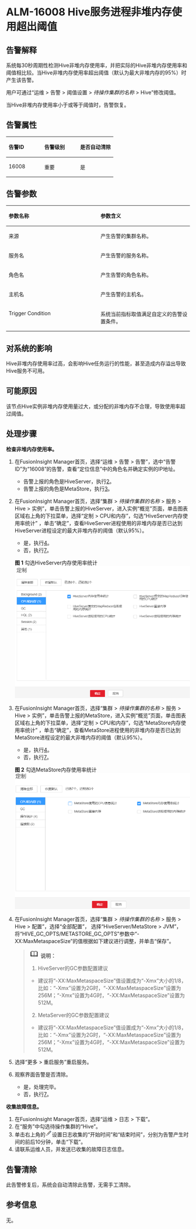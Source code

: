 # ALM-16008 Hive服务进程非堆内存使用超出阈值<a name="ALM-16008"></a>

## 告警解释<a name="section6164578"></a>

系统每30秒周期性检测Hive非堆内存使用率，并把实际的Hive非堆内存使用率和阈值相比较。当Hive非堆内存使用率超出阈值（默认为最大非堆内存的95%）时产生该告警。

用户可通过“运维 \> 告警 \> 阈值设置 \>  _待操作集群的名称_  \> Hive”修改阈值。

当Hive非堆内存使用率小于或等于阈值时，告警恢复。

## 告警属性<a name="section55481207"></a>

<a name="table53284255"></a>
<table><thead align="left"><tr id="row47341147"><th class="cellrowborder" valign="top" width="33.33333333333333%" id="mcps1.1.4.1.1"><p id="p9427704"><a name="p9427704"></a><a name="p9427704"></a>告警ID</p>
</th>
<th class="cellrowborder" valign="top" width="33.33333333333333%" id="mcps1.1.4.1.2"><p id="p25446578"><a name="p25446578"></a><a name="p25446578"></a>告警级别</p>
</th>
<th class="cellrowborder" valign="top" width="33.33333333333333%" id="mcps1.1.4.1.3"><p id="p47906928"><a name="p47906928"></a><a name="p47906928"></a>是否自动清除</p>
</th>
</tr>
</thead>
<tbody><tr id="row55255963"><td class="cellrowborder" valign="top" width="33.33333333333333%" headers="mcps1.1.4.1.1 "><p id="p46547994"><a name="p46547994"></a><a name="p46547994"></a>16008</p>
</td>
<td class="cellrowborder" valign="top" width="33.33333333333333%" headers="mcps1.1.4.1.2 "><p id="p12291158"><a name="p12291158"></a><a name="p12291158"></a>重要</p>
</td>
<td class="cellrowborder" valign="top" width="33.33333333333333%" headers="mcps1.1.4.1.3 "><p id="p56059702"><a name="p56059702"></a><a name="p56059702"></a>是</p>
</td>
</tr>
</tbody>
</table>

## 告警参数<a name="section29568819"></a>

<a name="table44541986"></a>
<table><thead align="left"><tr id="row29181518"><th class="cellrowborder" valign="top" width="50%" id="mcps1.1.3.1.1"><p id="p14892770"><a name="p14892770"></a><a name="p14892770"></a>参数名称</p>
</th>
<th class="cellrowborder" valign="top" width="50%" id="mcps1.1.3.1.2"><p id="p65463685"><a name="p65463685"></a><a name="p65463685"></a>参数含义</p>
</th>
</tr>
</thead>
<tbody><tr id="row124763972413"><td class="cellrowborder" valign="top" width="50%" headers="mcps1.1.3.1.1 "><p id="p156438591896"><a name="p156438591896"></a><a name="p156438591896"></a>来源</p>
</td>
<td class="cellrowborder" valign="top" width="50%" headers="mcps1.1.3.1.2 "><p id="p187931338134115"><a name="p187931338134115"></a><a name="p187931338134115"></a>产生告警的集群名称。</p>
</td>
</tr>
<tr id="row958306"><td class="cellrowborder" valign="top" width="50%" headers="mcps1.1.3.1.1 "><p id="p65062640"><a name="p65062640"></a><a name="p65062640"></a>服务名</p>
</td>
<td class="cellrowborder" valign="top" width="50%" headers="mcps1.1.3.1.2 "><p id="p46323684"><a name="p46323684"></a><a name="p46323684"></a>产生告警的服务名称。</p>
</td>
</tr>
<tr id="row14259978"><td class="cellrowborder" valign="top" width="50%" headers="mcps1.1.3.1.1 "><p id="p35626567"><a name="p35626567"></a><a name="p35626567"></a>角色名</p>
</td>
<td class="cellrowborder" valign="top" width="50%" headers="mcps1.1.3.1.2 "><p id="p9959664"><a name="p9959664"></a><a name="p9959664"></a>产生告警的角色名称。</p>
</td>
</tr>
<tr id="row22528119"><td class="cellrowborder" valign="top" width="50%" headers="mcps1.1.3.1.1 "><p id="p51620924"><a name="p51620924"></a><a name="p51620924"></a>主机名</p>
</td>
<td class="cellrowborder" valign="top" width="50%" headers="mcps1.1.3.1.2 "><p id="p33276087"><a name="p33276087"></a><a name="p33276087"></a>产生告警的主机名。</p>
</td>
</tr>
<tr id="row31049328"><td class="cellrowborder" valign="top" width="50%" headers="mcps1.1.3.1.1 "><p id="p31967668"><a name="p31967668"></a><a name="p31967668"></a>Trigger Condition</p>
</td>
<td class="cellrowborder" valign="top" width="50%" headers="mcps1.1.3.1.2 "><p id="p39244316"><a name="p39244316"></a><a name="p39244316"></a>系统当前指标取值满足自定义的告警设置条件。</p>
</td>
</tr>
</tbody>
</table>

## 对系统的影响<a name="section64792783"></a>

Hive非堆内存使用率过高，会影响Hive任务运行的性能，甚至造成内存溢出导致Hive服务不可用。

## 可能原因<a name="section46264140"></a>

该节点Hive实例非堆内存使用量过大，或分配的非堆内存不合理，导致使用率超过阈值。

## 处理步骤<a name="section13724084"></a>

**检查非堆内存使用率。**

1.  在FusionInsight Manager首页，选择“运维 \> 告警 \> 告警”，选中“告警ID”为“16008”的告警，查看“定位信息”中的角色名并确定实例的IP地址。
    -   告警上报的角色是HiveServer，执行[2](#li41149921164010)。
    -   告警上报的角色是MetaStore，执行[3](#li57005192164010)。

2.  <a name="li41149921164010"></a>在FusionInsight Manager首页，选择“集群 \>  _待操作集群的名称_  \> 服务 \> Hive \> 实例”，单击告警上报的HiveServer，进入实例“概览”页面，单击图表区域右上角的下拉菜单，选择“定制 \> CPU和内存”，勾选“HiveServer内存使用率统计” ，单击“确定”，查看HiveServer进程使用的非堆内存是否已达到HiveServer进程设定的最大非堆内存的阈值（默认95%）。

    -   是，执行[4](#li43284681164010)。
    -   否，执行[7](#li55270386164010)。

    **图 1**  勾选HiveServer内存使用率统计<a name="fig159981629181710"></a>  
    ![](figures/勾选HiveServer内存使用率统计-85.png "勾选HiveServer内存使用率统计-85")

3.  <a name="li57005192164010"></a>在FusionInsight Manager首页，选择“集群 \>  _待操作集群的名称_  \> 服务 \> Hive \> 实例”，单击告警上报的MetaStore，进入实例“概览”页面，单击图表区域右上角的下拉菜单，选择“定制 \> CPU和内存”，勾选“MetaStore内存使用率统计” ，单击“确定”，查看MetaStore进程使用的非堆内存是否已达到MetaStore进程设定的最大非堆内存的阈值（默认95%）。

    -   是，执行[4](#li43284681164010)。
    -   否，执行[7](#li55270386164010)。

    **图 2**  勾选MetaStore内存使用率统计<a name="fig11061536182011"></a>  
    ![](figures/勾选MetaStore内存使用率统计-86.png "勾选MetaStore内存使用率统计-86")

4.  <a name="li43284681164010"></a>在FusionInsight Manager首页，选择“集群 \>  _待操作集群的名称_  \> 服务 \> Hive \> 配置”，选择“全部配置”， 选择“HiveServer/MetaStore \> JVM”，将“HIVE\_GC\_OPTS/METASTORE\_GC\_OPTS”参数中“-XX:MaxMetaspaceSize”的值根据如下建议进行调整，并单击“保存”。

    >![](public_sys-resources/icon-note.gif) **说明：** 
    >1.  HiveServer的GC参数配置建议
    >    -   建议将“-XX:MaxMetaspaceSize”值设置成为“-Xmx”大小的1/8，比如：“-Xmx”设置为2G时，“-XX:MaxMetaspaceSize”设置为256M；“-Xmx”设置为4G时，“-XX:MaxMetaspaceSize”设置为512M。
    >2.  MetaServer的GC参数配置建议
    >    -   建议将“-XX:MaxMetaspaceSize”值设置成为“-Xmx”大小的1/8，比如：“-Xmx”设置为2G时，“-XX:MaxMetaspaceSize”设置为256M；“-Xmx”设置为4G时，“-XX:MaxMetaspaceSize”设置为512M。

5.  选择“更多 \> 重启服务”重启服务。
6.  观察界面告警是否清除。
    -   是，处理完毕。
    -   否，执行[7](#li55270386164010)。


**收集故障信息。**

1.  <a name="li55270386164010"></a>在FusionInsight Manager首页，选择“运维 \> 日志 \> 下载”。
2.  在“服务”中勾选待操作集群的“Hive”。
3.  单击右上角的![](figures/zh-cn_image_0263895589.png)设置日志收集的“开始时间”和“结束时间”，分别为告警产生时间的前后10分钟，单击“下载”。
4.  请联系运维人员，并发送已收集的故障日志信息。

## 告警清除<a name="section169311343318"></a>

此告警修复后，系统会自动清除此告警，无需手工清除。

## 参考信息<a name="section56407894"></a>

无。

